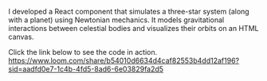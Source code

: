 I developed a React component that simulates a three-star system (along with a planet) using Newtonian mechanics. It models gravitational interactions between celestial bodies and visualizes their orbits on an HTML canvas. 

Click the link below to see the code in action.
https://www.loom.com/share/b54010d6634d4caf82553b4dd12af196?sid=aadfd0e7-1c4b-4fd5-8ad6-6e03829fa2d5
